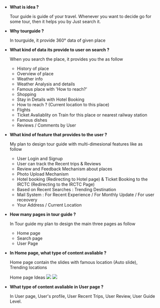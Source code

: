 *  <b> What is idea ?  </b>
   <p> Tour guide is guide of your travel. Whenever you want to decide go for some tour, then it helps you by Just search it. </p>

* <b> Why tourguide ?  </b>
  <p> In tourguide, it provide 360&#176; data of given place </p>

* <b> What kind of data its provide to user on search ? </b>
  <p> When you search the place, it provides you the as follow  
    <ul> 
        <li> History of place </li>
        <li> Overview of place </li>
        <li> Weather info </li>
        <li> Weather Analysis and details </li>
        <li> Famous place with 'How to reach?' </li>
        <li> Shopping </li>
        <li> Stay in Details with Hotel Booking </li>
        <li> How to reach ? (Current location to this place)  </li>
        <li> Flights </li>
        <li> Ticket Avaliablity on Train for this place or nearest railway station </li>
        <li> Famous dishes  </li>
        <li> Reviews / Comments by User </li>
    </ul> 
  </p>

* <b> What kind of feature that provides to the user ? </b>
  <p> My plan to design tour guide with multi-dimesional features like as follow 
    <ul>
        <li> User Login and Signup </li>
        <li> User can track the Recent trips & Reviews </li>
        <li> Review and Feedback Mechanism   about places </li>
        <li> Photo Upload Mechanism </li>
        <li> Hotel booking (Redirecting to Hotel page) & Ticket Booking to the IRCTC (Redirecting to the IRCTC Page) </li>
        <li> Based on Recent Searches : Trending Destination </li>
        <li> Mail System : For Recent Experience / For Monthly Update / For user receovery </li> 
        <li> Your Address / Current Location </li>
    </ul>
  </p>

* <b> How many pages in tour guide ? </b>
  <p> In Tour guide my plan to design the main three pages as follow 
    <ul>
        <li> Home page </li>
        <li> Search page </li>
        <li> User Page </li>
    </ul>    
  </p>

* <b> In Home page, what type of content avaliable ? </b>
  <p> Home page contain the slides with famous location (Auto slide), Trending locations
  </p>

  Home page Ideas 
  <img src="https://mir-s3-cdn-cf.behance.net/project_modules/max_1200/405b9270158657.5b99f59ed4436.jpg">
  <img src="https://mir-s3-cdn-cf.behance.net/project_modules/1400_opt_1/cdba17109124611.5fcd09f399c80.png">


* <b> What type of content avaliable in User page ?</b>
  <p> In User page, User's profile, User Recent Trips, User Review, User Guide Level. 
  </p>

